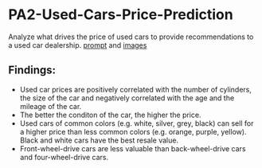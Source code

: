 # PA2-Used-Cars-Price-Prediction
Analyze what drives the price of used cars to provide recommendations to a used car dealership.
[prompt](https://github.com/MeghanHan/PA2-Used-Cars-Price-Prediction/blob/main/prompt_II.ipynb) and [images](https://github.com/MeghanHan/PA2-Used-Cars-Price-Prediction/tree/main/images)

## Findings:
- Used car prices are positively correlated with the number of cylinders, the size of the car and negatively correlated with the age and the mileage of the car. 
- The better the conditon of the car, the higher the price.
- Used cars of common colors (e.g. white, silver, grey, black) can sell for a higher price than less common colors (e.g. orange, purple, yellow). Black and white cars have the best resale value.
- Front-wheel-drive cars are less valuable than back-wheel-drive cars and four-wheel-drive cars.
